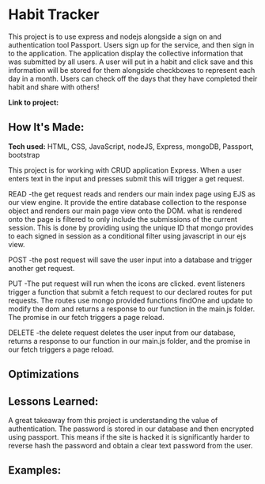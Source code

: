 # Habit Tracker
This project is to use express and nodejs alongside a sign on and authentication tool Passport. Users sign up for the service, and then sign in to the application. The application display the collective information that was submitted by all users. A user will put in a habit and click save and this information will be stored for them alongside checkboxes to represent each day in a month. Users can check off the days that they have completed their habit and share with others!

**Link to project:**


## How It's Made:

**Tech used:** HTML, CSS, JavaScript, nodeJS, Express, mongoDB, Passport, bootstrap

This project is for working with CRUD application Express. When a user enters text in the input and presses submit this will trigger a get request. 

READ
-the get request reads and renders our main index page using EJS as our view engine. It provide the entire database collection to the response object and renders our main page view onto the DOM. what is rendered onto the page is filtered to only include the submissions of the current session. This is done by providing using the unique ID that mongo provides to each signed in session as a conditional filter using javascript in our ejs view.

POST
-the post request will save the user input into a database and trigger another get request.

PUT
-The put request will run when the icons are clicked. event listeners trigger a function that submit a fetch request to our declared routes for put requests. The routes use mongo provided functions findOne and update to modify the dom and returns a response to our function in the main.js folder. The promise in our fetch triggers a page reload.   

DELETE
-the delete request deletes the user input from  our database, returns a response to our function in our main.js folder, and the promise in our fetch triggers a page reload.  

## Optimizations



## Lessons Learned:

A great takeaway from this project is understanding the value of authentication. The password is stored in our database and then encrypted using passport. This means if the site is hacked it is significantly harder to reverse hash the password and obtain a clear text password from the user.

## Examples:



